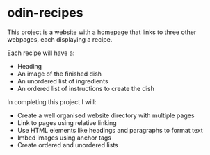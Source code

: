 
# odin-recipes

This project is a website with a homepage that links to three other webpages, each displaying a recipe.

Each recipe will have a:
 
- Heading
- An image of the finished dish
- An unordered list of ingredients
- An ordered list of instructions to create the dish

In completing this project I will:

- Create a well organised website directory with multiple pages 
- Link to pages using relative linking
- Use HTML elements like headings and paragraphs to format text
- Imbed images using anchor tags
- Create ordered and unordered lists